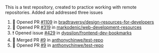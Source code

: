 This is a test repository, created to practice working with remote repositories.
Added and addressed three issues
<!--START_SECTION:activity-->
1. 💪 Opened PR [#1109](https://github.com/bradtraversy/design-resources-for-developers/pull/1109) in [bradtraversy/design-resources-for-developers](https://github.com/bradtraversy/design-resources-for-developers)
2. 💪 Opened PR [#319](https://github.com/markodenic/web-development-resources/pull/319) in [markodenic/web-development-resources](https://github.com/markodenic/web-development-resources)
3. ❗️ Opened issue [#429](https://github.com/dypsilon/frontend-dev-bookmarks/issues/429) in [dypsilon/frontend-dev-bookmarks](https://github.com/dypsilon/frontend-dev-bookmarks)
4. 🎉 Merged PR [#9](https://github.com/anthonychinwe/test-repo/pull/9) in [anthonychinwe/test-repo](https://github.com/anthonychinwe/test-repo)
5. 💪 Opened PR [#9](https://github.com/anthonychinwe/test-repo/pull/9) in [anthonychinwe/test-repo](https://github.com/anthonychinwe/test-repo)
<!--END_SECTION:activity-->
